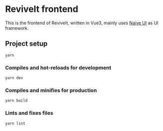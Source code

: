 # ReviveIt frontend

This is the frontend of ReviveIt, written in Vue3, mainly uses [Naive UI](https://www.naiveui.com/) as UI framework.

## Project setup
```
yarn
```

### Compiles and hot-reloads for development
```
yarn dev
```

### Compiles and minifies for production
```
yarn build
```

### Lints and fixes files
```
yarn lint
```
